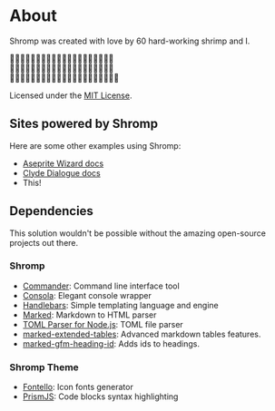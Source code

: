 # About

Shromp was created with love by 60 hard-working shrimp and I.

🦐🦐🦐🦐🦐🦐🦐🦐🦐🦐🦐🦐🦐🦐🦐🦐🦐🦐🦐🦐<br/>
🦐🦐🦐🦐🦐🦐🦐🦐🦐🦐🦐🦐🦐🦐🦐🦐🦐🦐🦐🦐<br/>
🦐🦐🦐🦐🦐🦐🦐🦐🦐🦐🦐🦐🦐🦐🦐🦐🦐🦐🦐🦐👋

Licensed under the [MIT License](https://github.com/viniciusgerevini/shromp/blob/main/LICENSE).

## Sites powered by Shromp

Here are some other examples using Shromp:

- [Aseprite Wizard docs](https://thisisvini.com/aseprite-wizard)
- [Clyde Dialogue docs](https://thisisvini.com/clyde)
- This!

## Dependencies

This solution wouldn't be possible without the amazing open-source projects out there.

### Shromp
- [Commander](https://github.com/tj/commander.jshttps://github.com/tj/commander.js): Command line interface tool
- [Consola](https://github.com/unjs/consola): Elegant console wrapper
- [Handlebars](https://handlebarsjs.com/): Simple templating language and engine
- [Marked](https://marked.js.org/): Markdown to HTML parser
- [TOML Parser for Node.js](https://github.com/BinaryMuse/toml-node): TOML file parser
- [marked-extended-tables](https://github.com/calculuschild/marked-extended-tables): Advanced markdown tables features.
- [marked-gfm-heading-id](https://github.com/calculuschild/marked-extended-tables): Adds ids to headings. 

### Shromp Theme
- [Fontello](https://fontello.com/): Icon fonts generator
- [PrismJS](https://prismjs.com/): Code blocks syntax highlighting
